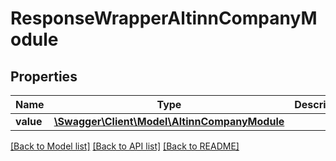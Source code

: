 # ResponseWrapperAltinnCompanyModule

## Properties
Name | Type | Description | Notes
------------ | ------------- | ------------- | -------------
**value** | [**\Swagger\Client\Model\AltinnCompanyModule**](AltinnCompanyModule.md) |  | [optional] 

[[Back to Model list]](../README.md#documentation-for-models) [[Back to API list]](../README.md#documentation-for-api-endpoints) [[Back to README]](../README.md)


